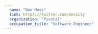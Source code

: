 ```yaml
---
  name: "Ben Moss"
  link: https://twitter.com/mossity
  organization: "Pivotal"
  occupation_title: "Software Engineer"
---
```

